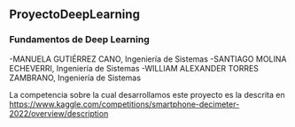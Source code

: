 ## ProyectoDeepLearning
### Fundamentos de Deep Learning

-MANUELA GUTIÉRREZ CANO, Ingeniería de Sistemas
-SANTIAGO MOLINA ECHEVERRI, Ingeniería de Sistemas
-WILLIAM ALEXANDER TORRES ZAMBRANO, Ingeniería de Sistemas

La competencia sobre la cual desarrollamos este proyecto es la descrita en https://www.kaggle.com/competitions/smartphone-decimeter-2022/overview/description

